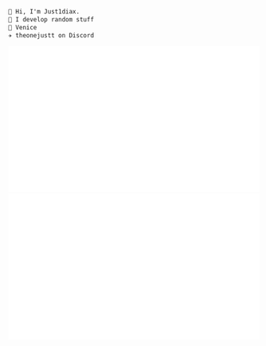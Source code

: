 ```
👋 Hi, I'm Just1diax.
🎳 I develop random stuff
📍 Venice
✈️ theonejustt on Discord
```
![](https://raw.githubusercontent.com/Just1diaxx/github-stats/master/generated/overview.svg#gh-dark-mode-only)
![](https://raw.githubusercontent.com/Just1diaxx/github-stats/master/generated/languages.svg#gh-dark-mode-only)
